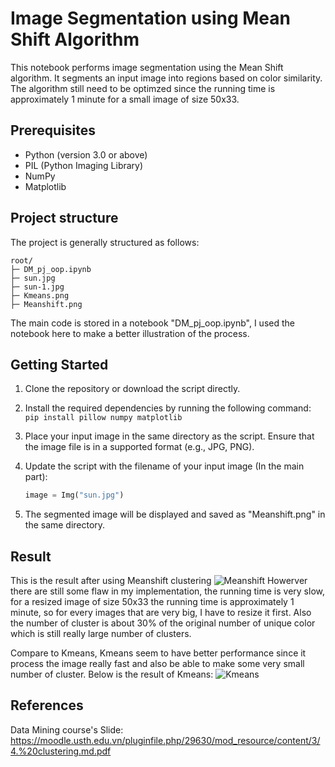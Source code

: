 # Image Segmentation using Mean Shift Algorithm

This notebook performs image segmentation using the Mean Shift algorithm. It segments an input image into regions based on color similarity. The algorithm still need to be optimzed since the running time is approximately 1 minute for a small image of size 50x33.

## Prerequisites

- Python (version 3.0 or above)
- PIL (Python Imaging Library)
- NumPy
- Matplotlib

## Project structure

The project is generally structured as follows:
```
root/
├─ DM_pj_oop.ipynb
├─ sun.jpg
├─ sun-1.jpg
├─ Kmeans.png
├─ Meanshift.png
```

The main code is stored in a notebook "DM_pj_oop.ipynb", I used the notebook here to make a better illustration of the process.

## Getting Started

1. Clone the repository or download the script directly.

2. Install the required dependencies by running the following command: 
   ```pip install pillow numpy matplotlib```

3. Place your input image in the same directory as the script. Ensure that the image file is in a supported format (e.g., JPG, PNG).

4. Update the script with the filename of your input image (In the main part):
    ```python
    image = Img("sun.jpg")
    ```
5. The segmented image will be displayed and saved as "Meanshift.png" in the same directory.

## Result

This is the result after using Meanshift clustering
![Meanshift](Meanshift.png)
Howerver there are still some flaw in my implementation, the running time is very slow, for a resized image of size 50x33 the running time is approximately 1 minute, so for every images that are very big, I have to resize it first. Also the number of cluster is about 30% of the original number of unique color which is still really large number of clusters.

Compare to Kmeans, Kmeans seem to have better performance since it process the image really fast and also be able to make some very small number of cluster. Below is the result of Kmeans:
![Kmeans](Kmeans.png)

## References
Data Mining course's Slide: https://moodle.usth.edu.vn/pluginfile.php/29630/mod_resource/content/3/4.%20clustering.md.pdf 